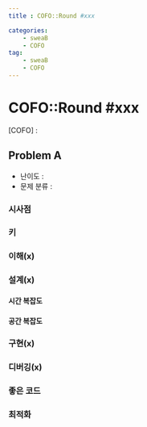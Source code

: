 ```yaml
---
title : COFO::Round #xxx

categories:
    - sweaB
    - COFO
tag:
    - sweaB
    - COFO
---
```

# COFO::Round #xxx
[COFO] : <x>

## Problem A

- 난이도 : 
- 문제 분류 :

### 시사점

### 키

### 이해(x)

### 설계(x)

#### 시간 복잡도

#### 공간 복잡도

### 구현(x)

### 디버깅(x)

### 좋은 코드

### 최적화
